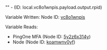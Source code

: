 "" - (ID: local.vc8o1wnpis.payload.output.rpid)

Variable Written:
Node ID: [vc8o1wnpis](../nodes/vc8o1wnpis.md)

Variable Reads:
* PingOne MFA (Node ID: [5y2z6x314y](../nodes/5y2z6x314y.md))
* Node (Node ID: [koamwnv0yf](../nodes/koamwnv0yf.md))
